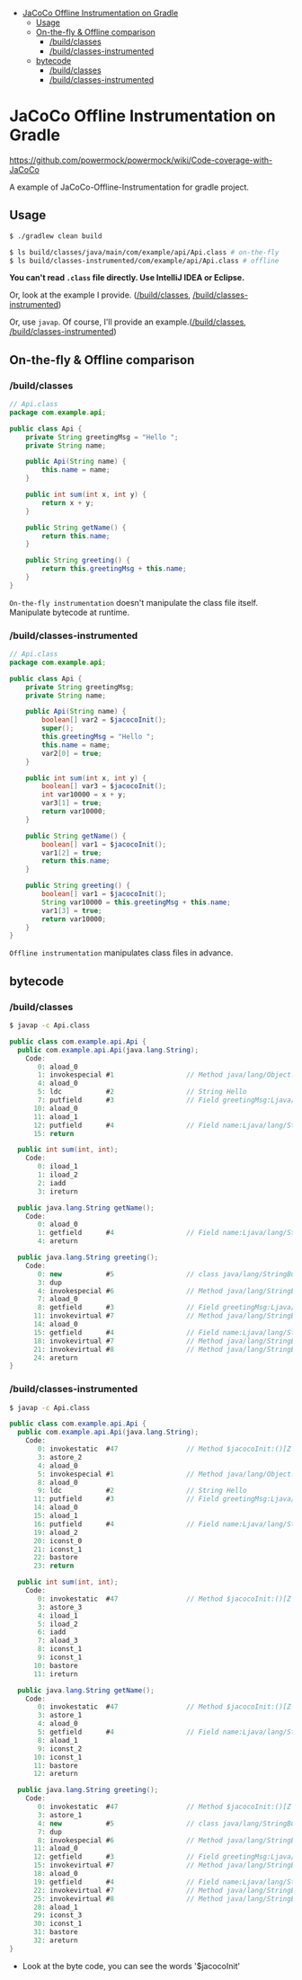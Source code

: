 
- [JaCoCo Offline Instrumentation on Gradle](#jacoco-offline-instrumentation-on-gradle)
  - [Usage](#usage)
  - [On-the-fly & Offline comparison](#on-the-fly--offline-comparison)
    - [/build/classes](#buildclasses)
    - [/build/classes-instrumented](#buildclasses-instrumented)
  - [bytecode](#bytecode)
    - [/build/classes](#buildclasses-1)
    - [/build/classes-instrumented](#buildclasses-instrumented-1)

# JaCoCo Offline Instrumentation on Gradle
https://github.com/powermock/powermock/wiki/Code-coverage-with-JaCoCo

A example of JaCoCo-Offline-Instrumentation for gradle project.

## Usage
```bash
$ ./gradlew clean build

$ ls build/classes/java/main/com/example/api/Api.class # on-the-fly
$ ls build/classes-instrumented/com/example/api/Api.class # offline
```

**You can't read `.class` file directly. Use IntelliJ IDEA or Eclipse.**

Or, look at the example I provide. ([/build/classes](#buildclasses), [/build/classes-instrumented](#buildclasses-instrumented))

Or, use `javap`. Of course, I'll provide an example.([/build/classes](#buildclasses-1), [/build/classes-instrumented](#buildclasses-instrumented-1))

## On-the-fly & Offline comparison
### /build/classes
```java
// Api.class
package com.example.api;

public class Api {
    private String greetingMsg = "Hello ";
    private String name;

    public Api(String name) {
        this.name = name;
    }

    public int sum(int x, int y) {
        return x + y;
    }

    public String getName() {
        return this.name;
    }

    public String greeting() {
        return this.greetingMsg + this.name;
    }
}
```
`On-the-fly instrumentation` doesn't manipulate the class file itself. Manipulate bytecode at runtime.


### /build/classes-instrumented
```java
// Api.class
package com.example.api;

public class Api {
    private String greetingMsg;
    private String name;

    public Api(String name) {
        boolean[] var2 = $jacocoInit();
        super();
        this.greetingMsg = "Hello ";
        this.name = name;
        var2[0] = true;
    }

    public int sum(int x, int y) {
        boolean[] var3 = $jacocoInit();
        int var10000 = x + y;
        var3[1] = true;
        return var10000;
    }

    public String getName() {
        boolean[] var1 = $jacocoInit();
        var1[2] = true;
        return this.name;
    }

    public String greeting() {
        boolean[] var1 = $jacocoInit();
        String var10000 = this.greetingMsg + this.name;
        var1[3] = true;
        return var10000;
    }
}
```
`Offline instrumentation` manipulates class files in advance.

## bytecode
### /build/classes
```bash
$ javap -c Api.class
```
```java
public class com.example.api.Api {
  public com.example.api.Api(java.lang.String);
    Code:
       0: aload_0
       1: invokespecial #1                  // Method java/lang/Object."<init>":()V
       4: aload_0
       5: ldc           #2                  // String Hello
       7: putfield      #3                  // Field greetingMsg:Ljava/lang/String;
      10: aload_0
      11: aload_1
      12: putfield      #4                  // Field name:Ljava/lang/String;
      15: return

  public int sum(int, int);
    Code:
       0: iload_1
       1: iload_2
       2: iadd
       3: ireturn

  public java.lang.String getName();
    Code:
       0: aload_0
       1: getfield      #4                  // Field name:Ljava/lang/String;
       4: areturn

  public java.lang.String greeting();
    Code:
       0: new           #5                  // class java/lang/StringBuilder
       3: dup
       4: invokespecial #6                  // Method java/lang/StringBuilder."<init>":()V
       7: aload_0
       8: getfield      #3                  // Field greetingMsg:Ljava/lang/String;
      11: invokevirtual #7                  // Method java/lang/StringBuilder.append:(Ljava/lang/String;)Ljava/lang/StringBuilder;
      14: aload_0
      15: getfield      #4                  // Field name:Ljava/lang/String;
      18: invokevirtual #7                  // Method java/lang/StringBuilder.append:(Ljava/lang/String;)Ljava/lang/StringBuilder;
      21: invokevirtual #8                  // Method java/lang/StringBuilder.toString:()Ljava/lang/String;
      24: areturn
}
```

### /build/classes-instrumented
```bash
$ javap -c Api.class
```
```java
public class com.example.api.Api {
  public com.example.api.Api(java.lang.String);
    Code:
       0: invokestatic  #47                 // Method $jacocoInit:()[Z
       3: astore_2
       4: aload_0
       5: invokespecial #1                  // Method java/lang/Object."<init>":()V
       8: aload_0
       9: ldc           #2                  // String Hello
      11: putfield      #3                  // Field greetingMsg:Ljava/lang/String;
      14: aload_0
      15: aload_1
      16: putfield      #4                  // Field name:Ljava/lang/String;
      19: aload_2
      20: iconst_0
      21: iconst_1
      22: bastore
      23: return

  public int sum(int, int);
    Code:
       0: invokestatic  #47                 // Method $jacocoInit:()[Z
       3: astore_3
       4: iload_1
       5: iload_2
       6: iadd
       7: aload_3
       8: iconst_1
       9: iconst_1
      10: bastore
      11: ireturn

  public java.lang.String getName();
    Code:
       0: invokestatic  #47                 // Method $jacocoInit:()[Z
       3: astore_1
       4: aload_0
       5: getfield      #4                  // Field name:Ljava/lang/String;
       8: aload_1
       9: iconst_2
      10: iconst_1
      11: bastore
      12: areturn

  public java.lang.String greeting();
    Code:
       0: invokestatic  #47                 // Method $jacocoInit:()[Z
       3: astore_1
       4: new           #5                  // class java/lang/StringBuilder
       7: dup
       8: invokespecial #6                  // Method java/lang/StringBuilder."<init>":()V
      11: aload_0
      12: getfield      #3                  // Field greetingMsg:Ljava/lang/String;
      15: invokevirtual #7                  // Method java/lang/StringBuilder.append:(Ljava/lang/String;)Ljava/lang/StringBuilder;
      18: aload_0
      19: getfield      #4                  // Field name:Ljava/lang/String;
      22: invokevirtual #7                  // Method java/lang/StringBuilder.append:(Ljava/lang/String;)Ljava/lang/StringBuilder;
      25: invokevirtual #8                  // Method java/lang/StringBuilder.toString:()Ljava/lang/String;
      28: aload_1
      29: iconst_3
      30: iconst_1
      31: bastore
      32: areturn
}
```
- Look at the byte code, you can see the words '$jacocoInit'